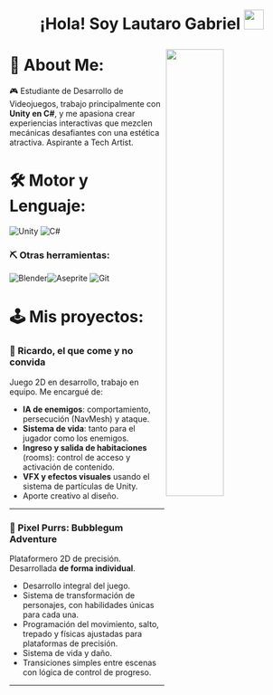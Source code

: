 <h1><p align="center">¡Hola! Soy Lautaro Gabriel <a href="https://rahulmahesh.me/"><img src="https://media.giphy.com/media/hvRJCLFzcasrR4ia7z/giphy.gif" width="35px"></h1></a></p>

<img src="https://media.tenor.com/pPoUmi0Z1fUAAAAC/cat-pet.gif" width="45%" align="right" />

# 💫 About Me:

🎮 Estudiante de Desarrollo de Videojuegos, trabajo principalmente con **Unity en C#**, y me apasiona crear experiencias interactivas que mezclen mecánicas desafiantes con una estética atractiva. Aspirante a Tech Artist.

# 🛠️ Motor y Lenguaje:                 
![Unity](https://img.shields.io/badge/unity-%23000000.svg?style=for-the-badge&logo=unity&logoColor=white)   	![C#](https://img.shields.io/badge/c%23-%23239120.svg?style=for-the-badge&logo=csharp&logoColor=white) 

### ⛏️ Otras herramientas:                 
![Blender](https://img.shields.io/badge/blender-%23F5792A.svg?style=for-the-badge&logo=blender&logoColor=white)![Aseprite](https://img.shields.io/badge/Aseprite-FFFFFF?style=for-the-badge&logo=Aseprite&logoColor=#7D929E)  ![Git](https://img.shields.io/badge/git-%23F05033.svg?style=for-the-badge&logo=git&logoColor=white)

# 🕹️ Mis proyectos:                 

### 🍞 Ricardo, el que come y no convida
Juego 2D en desarrollo, trabajo en equipo. Me encargué de:

- **IA de enemigos**: comportamiento, persecución (NavMesh) y ataque.
- **Sistema de vida**: tanto para el jugador como los enemigos.
- **Ingreso y salida de habitaciones** (rooms): control de acceso y activación de contenido.
- **VFX y efectos visuales** usando el sistema de partículas de Unity.
- Aporte creativo al diseño.

---

### 🐾 Pixel Purrs: Bubblegum Adventure
Plataformero 2D de precisión. Desarrollada **de forma individual**.

- Desarrollo integral del juego.
- Sistema de transformación de personajes, con habilidades únicas para cada una.
- Programación del movimiento, salto, trepado y físicas ajustadas para plataformas de precisión.
- Sistema de vida y daño.
- Transiciones simples entre escenas con lógica de control de progreso.

---


